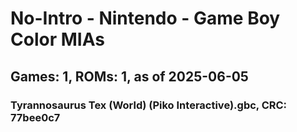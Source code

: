 # No-Intro - Nintendo - Game Boy Color MIAs
## Games: 1, ROMs: 1, as of 2025-06-05

### Tyrannosaurus Tex (World) (Piko Interactive).gbc, CRC: 77bee0c7
